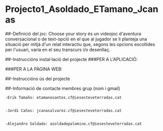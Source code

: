 # Projecto1_Asoldado_ETamano_Jcanas
##-Definició del joc:
Choose your story és un videojoc d'aventura conversacional o de text-opció en el que al jugador se li planteja una situació per mitjà d'un relat interactiu que, segons les opcions escollides per l'usuari, varía en el seu transcurs i/o desenllaç.


##-Instruccións instal·lació del projecte
###PER A L'APLICACIÓ:


###PER A LA PÀGINA WEB:


##-Instruccións ús del projecte


##-Informació de contacte membres grup (nom i gmail)


    -Erik Tamaño: etamanosantos.cf@iesesteveterradas.cat


    -Jordi Cañas: jcanasalvarez.cf@iesesteveterradas.cat
  
  
    -Alejandro Soldado: asoldadopalomino.cf@iesesteveterradas.cat

